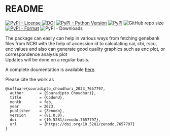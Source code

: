 # README

[![PyPI - License](https://img.shields.io/pypi/l/CodonU)](https://opensource.org/licenses/MIT)
[![DOI](https://zenodo.org/badge/536583655.svg)](https://zenodo.org/badge/latestdoi/536583655)
[![PyPI - Python Version](https://img.shields.io/pypi/pyversions/CodonU)](https://pypi.org/project/CodonU)
[![PyPI](https://img.shields.io/pypi/v/CodonU)](https://pypi.org/project/CodonU)
![GitHub repo size](https://img.shields.io/github/repo-size/SouradiptoC/codon_usage)
[![PyPI - Format](https://img.shields.io/pypi/format/CodonU)](https://pypi.org/project/CodonU)
![PyPI - Downloads](https://img.shields.io/pypi/dm/CodonU?label=PyPI-downloads)


The package can easily can help in various ways from fetching genebank files from NCBI with the help of accession id to
calculating cai, cbi, rscu, enc values and also can generate good quality graphics such as enc plot, or correspondence
analysis plot
<br>
Updates will be done on a regular basis.

A complete doumentation is available [here](https://github.com/SouradiptoC/codon_usage/wiki).

Please cite the work as

    @software{souradipto_choudhuri_2023_7657797,
      author       = {Souradipto Choudhuri},
      title        = {CodonU},
      month        = feb,
      year         = 2023,
      publisher    = {Zenodo},
      version      = {v1.0.0},
      doi          = {10.5281/zenodo.7657797},
      url          = {https://doi.org/10.5281/zenodo.7657797}
    }
